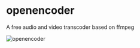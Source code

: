 # openencoder
A free audio and video transcoder based on ffmpeg

![openencoder](https://openencoder.com/img/pic.png)
